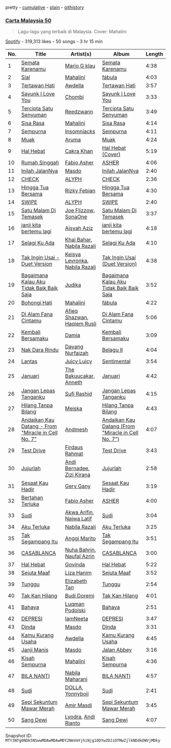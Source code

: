 pretty - [cumulative](/playlists/cumulative/37i9dQZF1DXb1RLKxkHZ77.md) - [plain](/playlists/plain/37i9dQZF1DXb1RLKxkHZ77) - [githistory](https://github.githistory.xyz/mackorone/spotify-playlist-archive/blob/main/playlists/plain/37i9dQZF1DXb1RLKxkHZ77)

### [Carta Malaysia 50](https://open.spotify.com/playlist/37i9dQZF1DXb1RLKxkHZ77)

> Lagu\-lagu yang terbaik di Malaysia\. Cover: Mahalini

[Spotify](https://open.spotify.com/user/spotify) - 319,313 likes - 50 songs - 3 hr 15 min

| No. | Title | Artist(s) | Album | Length |
|---|---|---|---|---|
| 1 | [Semata Karenamu](https://open.spotify.com/track/4z6FksNI6MLCDTHrNJXhO0) | [Mario G klau](https://open.spotify.com/artist/17d3zotBDOZtuWnZPxTf8v) | [Semata Karenamu](https://open.spotify.com/album/7Cc4mRgFWAomMajhwO0xr6) | 4:38 |
| 2 | [Sial](https://open.spotify.com/track/6dXiWwFrcGieqnoLYzPNp5) | [Mahalini](https://open.spotify.com/artist/3wOsYKZM0zcKNasi3I7fP4) | [fábula](https://open.spotify.com/album/6iBh7T1cUR8MPrtly5xugU) | 4:03 |
| 3 | [Tertawan Hati](https://open.spotify.com/track/3i0h88q1HBtbdIg2bPxs54) | [Awdella](https://open.spotify.com/artist/2A7XpBQ8X227lVi5BphdPw) | [Tertawan Hati](https://open.spotify.com/album/3Je4P8ARv9FvEIcOJJXIKl) | 3:57 |
| 4 | [Sayunk I Love You](https://open.spotify.com/track/5Fb2E9eZ6I3S8h4Vh4NvSO) | [Chombi](https://open.spotify.com/artist/3R2BImdmQcwDaRX3E8lDsN) | [Sayunk I Love You](https://open.spotify.com/album/16h6YbiB8SbLwbs24nAMh1) | 3:33 |
| 5 | [Tercipta Satu Senyuman](https://open.spotify.com/track/2TNBK6MRJ8MZH0XykFG5K6) | [Reedzwann](https://open.spotify.com/artist/4w9Ukwue8Yj5zmMGPd1jok) | [Tercipta Satu Senyuman](https://open.spotify.com/album/5JL6GQ1mFUUIzXTEBCnAkV) | 3:49 |
| 6 | [Sisa Rasa](https://open.spotify.com/track/6pmo9ha8iOPZc5lxPU9o8w) | [Mahalini](https://open.spotify.com/artist/3wOsYKZM0zcKNasi3I7fP4) | [Sisa Rasa](https://open.spotify.com/album/1HWELX1pBJxEArEKKoepuJ) | 4:14 |
| 7 | [Sempurna](https://open.spotify.com/track/67C6LHREqmytK923Ak6R0I) | [Insomniacks](https://open.spotify.com/artist/3uSnvyMAFJTm7XkZJFo0xP) | [Sempurna](https://open.spotify.com/album/4sigvBSInHo1GXR6UUYTVm) | 4:11 |
| 8 | [Muak](https://open.spotify.com/track/3N2WeXxSjngB1DSi8vrI8C) | [Aruma](https://open.spotify.com/artist/7G0kstl7VjhDSgFYOBaUS1) | [Muak](https://open.spotify.com/album/4Zt66ubcxeKkfB3MvTYvCq) | 4:24 |
| 9 | [Hal Hebat](https://open.spotify.com/track/7JL2BYNeSbvaom6vk1ktij) | [Cakra Khan](https://open.spotify.com/artist/6pZzHAdfBLIEkQVRUhB8ps) | [Hal Hebat \(Cover\)](https://open.spotify.com/album/3uokqKRBBG16lrgwUNVIO0) | 5:19 |
| 10 | [Rumah Singgah](https://open.spotify.com/track/6raMBnVBIvvUngMLyDdzyP) | [Fabio Asher](https://open.spotify.com/artist/6FTLayBxjkQeanFdUusk1I) | [ASHER](https://open.spotify.com/album/4km2qQIoGCCevm1Qf51OcE) | 4:06 |
| 11 | [Inilah JalanNya](https://open.spotify.com/track/6u2B9FZFAEFKEQhSWhKg4z) | [Masdo](https://open.spotify.com/artist/2r1WoyhX1FSc7AmcF8rkoO) | [Inilah JalanNya](https://open.spotify.com/album/3ddYz2fYJB0jUPsyICvKYH) | 2:40 |
| 12 | [CHECK](https://open.spotify.com/track/2e7kJy1vLWXqKQmOUnALLU) | [ALYPH](https://open.spotify.com/artist/3qeuv2ijwaAcbX3KVMJfuj) | [CHECK](https://open.spotify.com/album/4wBVctRA2xhUIMjGLukuG1) | 2:36 |
| 13 | [Hingga Tua Bersama](https://open.spotify.com/track/5b0NpyYAwW2dUGL08ir7Bg) | [Rizky Febian](https://open.spotify.com/artist/28DdkLhrzQNizZ0ExQpyku) | [Hingga Tua Bersama](https://open.spotify.com/album/0pLC2EIZV2q4Ds7L7qbZaR) | 4:30 |
| 14 | [SWIPE](https://open.spotify.com/track/1FNfR4kZyozQ1unC5rQGC6) | [ALYPH](https://open.spotify.com/artist/3qeuv2ijwaAcbX3KVMJfuj) | [SWIPE](https://open.spotify.com/album/5mtgm2XTGhtLxxHcYC6XU0) | 2:40 |
| 15 | [Satu Malam Di Temasek](https://open.spotify.com/track/5nsfVwWz1M1sug2ILCVygq) | [Joe Flizzow](https://open.spotify.com/artist/28JPqJh7jsUuxus33Kfwe7), [SonaOne](https://open.spotify.com/artist/7qM9nMv6HFHFUpiN034R3z) | [Satu Malam Di Temasek](https://open.spotify.com/album/6oMP9SqrAAZqr5QR2gVvWl) | 3:37 |
| 16 | [janji kita bertemu lagi](https://open.spotify.com/track/5JO9dDda0tqXhPOhA6y4VL) | [Aisyah Aziz](https://open.spotify.com/artist/4DBXSxqzYS9jcuOpkn0Mh4) | [janji kita bertemu lagi](https://open.spotify.com/album/24GLmkNtjkUQaEUFQsjoDB) | 4:18 |
| 17 | [Selagi Ku Ada](https://open.spotify.com/track/4kX5RbJXuWYnNk5Nk1LSMv) | [Khai Bahar](https://open.spotify.com/artist/3jNp263VZXVLzuznuLgghq), [Nabila Razali](https://open.spotify.com/artist/2yWleHZF4HaaNjmiU8snKO) | [Selagi Ku Ada](https://open.spotify.com/album/6gJfFD4B9RRPUtyeCzFKcv) | 4:10 |
| 18 | [Tak Ingin Usai \- Duet Version](https://open.spotify.com/track/0qPiK7vHmTMAckxIgKETN9) | [Keisya Levronka](https://open.spotify.com/artist/4EiSzlOeMnJcp2U8ayCQ3a), [Nabila Razali](https://open.spotify.com/artist/2yWleHZF4HaaNjmiU8snKO) | [Tak Ingin Usai \(Duet Version\)](https://open.spotify.com/album/16K8rQ5maxmxeJb5L3uuo4) | 4:38 |
| 19 | [Bagaimana Kalau Aku Tidak Baik Baik Saja](https://open.spotify.com/track/7As3vd7OvJwyGUsZfNtHce) | [Judika](https://open.spotify.com/artist/5fS7aONqrIhiw6YzgKVOsd) | [Bagaimana Kalau Aku Tidak Baik Baik Saja](https://open.spotify.com/album/2EAkuKnERWRUnGBw1OTDZo) | 3:52 |
| 20 | [Bohongi Hati](https://open.spotify.com/track/0zYSfIjxemTi6jvUxGrDHl) | [Mahalini](https://open.spotify.com/artist/3wOsYKZM0zcKNasi3I7fP4) | [fábula](https://open.spotify.com/album/6iBh7T1cUR8MPrtly5xugU) | 4:22 |
| 21 | [Di Alam Fana Cintamu](https://open.spotify.com/track/5WPTrrhMfB3U5B2N6rMMUR) | [Afieq Shazwan](https://open.spotify.com/artist/29LWzRDuZ4ABF8fA3flIz8), [Haqiem Rusli](https://open.spotify.com/artist/0J1gUosYaFbrSG6FkbE4c7) | [Di Alam Fana Cintamu](https://open.spotify.com/album/5Md6fqUN8QQ0sMDMrilSUi) | 5:06 |
| 22 | [Kembali Bersamaku](https://open.spotify.com/track/3Xf73flpNqlcJGBwgflzle) | [Damia](https://open.spotify.com/artist/3Lvh8uQIPZjn7HojYCdHEE) | [Kembali Bersamaku](https://open.spotify.com/album/6zdJbgbWPwBKd4y5JrxaQQ) | 3:09 |
| 23 | [Nak Dara Rindu](https://open.spotify.com/track/6W5zgdGi4NFnbyslbrmy6L) | [Dayang Nurfaizah](https://open.spotify.com/artist/1E5aZPein8p4Jf9zkPpBsV) | [Belagu II](https://open.spotify.com/album/56IDVtAk3NJ4FM8ScK1kEk) | 4:04 |
| 24 | [Lantas](https://open.spotify.com/track/1ZPVEo8RfmrEz8YAD5n6rW) | [Juicy Luicy](https://open.spotify.com/artist/3tMTXQyRrPmMyHv5SoC0TV) | [Sentimental](https://open.spotify.com/album/17vUW6koeUkV58uYfkK6G3) | 3:54 |
| 25 | [Januari](https://open.spotify.com/track/2STWrmj6fWevrLzubKCWoS) | [The Bakuucakar](https://open.spotify.com/artist/3yJ1arup3yyqX2GbCs3PUs), [Anneth](https://open.spotify.com/artist/2UHBgxDvOBaIY7hQ8CEAmW) | [Januari](https://open.spotify.com/album/3EOiB4qF1bb5QVms99Szpc) | 4:42 |
| 26 | [Jangan Lepas Tanganku](https://open.spotify.com/track/0SQtAYM5mBBaEKGDHi2mdM) | [Sufi Rashid](https://open.spotify.com/artist/5PWVTaSK4hMtsF15AwAcKQ) | [Jangan Lepas Tanganku](https://open.spotify.com/album/3kGKqwSIBZRo4VelfWTWlb) | 4:15 |
| 27 | [Hilang Tanpa Bilang](https://open.spotify.com/track/6YYjgWRjj703COAyUNkHGE) | [Meiska](https://open.spotify.com/artist/1ZT1OfVAO3kpOEHVejBxV8) | [Hilang Tanpa Bilang](https://open.spotify.com/album/1ZYPWfFxtR0d4hWK01TfL6) | 4:43 |
| 28 | [Andaikan Kau Datang \- From "Miracle in Cell No\. 7"](https://open.spotify.com/track/7mZxM64cMYQdx2vopaGrDf) | [Andmesh](https://open.spotify.com/artist/6IDsZZ4IHgs9VblBgQQSmt) | [Andaikan Kau Datang \(From "Miracle in Cell No\. 7"\)](https://open.spotify.com/album/3iA7DH0b2IUs9tqGSOh3uP) | 4:07 |
| 29 | [Test Drive](https://open.spotify.com/track/6eqRalEQh4aR9KaKCnxSZu) | [Firdaus Rahmat](https://open.spotify.com/artist/1DuEl1a7U6Um8hYvNW1OiY) | [Test Drive](https://open.spotify.com/album/7KeMDStkuEMZfLyEiHJRxS) | 3:43 |
| 30 | [Jujurlah](https://open.spotify.com/track/7lIeRxGVub1d6DV17yZGXB) | [Andi Bernadee](https://open.spotify.com/artist/3NNC2X9tLFyL0nHfJuWKJ9), [Zizi Kirana](https://open.spotify.com/artist/3HgrsNDURBPYS1KlN7LgnE) | [Jujurlah](https://open.spotify.com/album/4wRn6GpKhGNAQ9FABQ4TdO) | 2:58 |
| 31 | [Sesaat Kau Hadir](https://open.spotify.com/track/72MEldEAmz3WMJ2MkII3kP) | [Gery Gany](https://open.spotify.com/artist/4zw9fpiPphR8PBEiMLVT2e) | [Sesaat Kau Hadir](https://open.spotify.com/album/1VTso84D0KtvRuzyNoO57g) | 3:19 |
| 32 | [Bertahan Terluka](https://open.spotify.com/track/62sancAaHEMwPxBuatzaay) | [Fabio Asher](https://open.spotify.com/artist/6FTLayBxjkQeanFdUusk1I) | [ASHER](https://open.spotify.com/album/4km2qQIoGCCevm1Qf51OcE) | 4:00 |
| 33 | [Sudi](https://open.spotify.com/track/13j1GXauy306qxQmmBPRQm) | [Akwa Arifin](https://open.spotify.com/artist/07brHDNIrWQZPcOrepCicM), [Najwa Latif](https://open.spotify.com/artist/5uuA00QFo3PFnc16RVZwwt) | [Sudi](https://open.spotify.com/album/35FywzkPW8jYWX4naV5Xgv) | 3:04 |
| 34 | [Aku Terluka](https://open.spotify.com/track/4tOl0MdcOT9J1IAQ1MdnGh) | [Nabila Razali](https://open.spotify.com/artist/2yWleHZF4HaaNjmiU8snKO) | [Aku Terluka](https://open.spotify.com/album/2JPX9QMY45CetMKK8xk3TH) | 3:25 |
| 35 | [Tak Segampang Itu](https://open.spotify.com/track/26cvTWJq2E1QqN4jyH2OTU) | [Anggi Marito](https://open.spotify.com/artist/1JvbNeV9zG9Sew1JyaWsyx) | [Tak Segampang Itu](https://open.spotify.com/album/6gO5mDyNTqiIqHItRil4OG) | 3:51 |
| 36 | [CASABLANCA](https://open.spotify.com/track/7gvhpn0qGA0r3GDqrPnmhD) | [Nuha Bahrin](https://open.spotify.com/artist/23t2TA28fx4549a1P0Nl65), [Naufal Azrin](https://open.spotify.com/artist/2VN6ToUICX0UvbJtUVa5Ij) | [CASABLANCA](https://open.spotify.com/album/79q2SC1pSKJ5feP5NfKGaU) | 3:00 |
| 37 | [Hal Hebat](https://open.spotify.com/track/2AgdGjC0oatOoVa8jEjTRZ) | [Govinda](https://open.spotify.com/artist/0VRcgURXZCZdHJAeURqLsp) | [Hal Hebat](https://open.spotify.com/album/1jG6zrzssLdWlKvGfl0FhY) | 5:22 |
| 38 | [Sejuta Maaf](https://open.spotify.com/track/2dNl9852kqrSurEtz1WsyQ) | [Liza Hanim](https://open.spotify.com/artist/0TQk8sb9bPIMKGbvbkB51O) | [Sejuta Maaf](https://open.spotify.com/album/4Ku3zmF2wR54POfcnj36ty) | 3:52 |
| 39 | [Tunggu](https://open.spotify.com/track/7KHeoaLSpzMC0nHm1NFoI5) | [Elizabeth Tan](https://open.spotify.com/artist/17bFKNQu8Ov9bwgUzMygRH) | [Tunggu](https://open.spotify.com/album/67L1sbtLvcyQ1zhqfDF3OC) | 2:54 |
| 40 | [Tak Kan Hilang](https://open.spotify.com/track/1USA6DXJ1qsucoKnDu4vnu) | [Budi Doremi](https://open.spotify.com/artist/6Ifk2cbxyVzT41jLexYCas) | [Tak Kan Hilang](https://open.spotify.com/album/6JmBf13wUd3kJEdoXgbZy5) | 4:01 |
| 41 | [Bahaya](https://open.spotify.com/track/49hyS2kEeKRDn6lzCrxfSN) | [Luqman Podolski](https://open.spotify.com/artist/3OhGgq6XTlkr8Q99UA12Mh) | [Bahaya](https://open.spotify.com/album/3pdaHjRzgiofmm9i5hjr5h) | 2:51 |
| 42 | [DEPRESI](https://open.spotify.com/track/7rrwz7bK0FX723GxJtN1p7) | [IamNeeta](https://open.spotify.com/artist/6g7i9qhTwxhEuxNUhU1mCg) | [DEPRESI](https://open.spotify.com/album/2Sb5rDCcdR2tPtplSmJkWu) | 3:47 |
| 43 | [Dinda](https://open.spotify.com/track/49aLn6dhgqf1XOjxQGG15w) | [Masdo](https://open.spotify.com/artist/2r1WoyhX1FSc7AmcF8rkoO) | [Dinda](https://open.spotify.com/album/5uAiw6BRqGyyJ3jFsrvRY0) | 3:31 |
| 44 | [Kamu Kurang Usaha](https://open.spotify.com/track/2SmryvmzCMHQ4fjAf1mzmA) | [Awdella](https://open.spotify.com/artist/2A7XpBQ8X227lVi5BphdPw) | [Kamu Kurang Usaha](https://open.spotify.com/album/5eCGhOfeKF3PGDutfImNQd) | 4:45 |
| 45 | [Janji Manis](https://open.spotify.com/track/31ECplyzYRmbQihescMh6N) | [Masdo](https://open.spotify.com/artist/2r1WoyhX1FSc7AmcF8rkoO) | [Jalan Abbey](https://open.spotify.com/album/3eMXmUpVMwBaVm6hEmr6Ns) | 3:16 |
| 46 | [Kisah Sempurna](https://open.spotify.com/track/6gB7kLGZNkf5tkvWkzSGKR) | [Mahalini](https://open.spotify.com/artist/3wOsYKZM0zcKNasi3I7fP4) | [Kisah Sempurna](https://open.spotify.com/album/39fz0raJs02USfEzd71c8b) | 4:36 |
| 47 | [BILA NANTI](https://open.spotify.com/track/4nAcExb3w5lk5LVGVULfcM) | [Nabila Maharani](https://open.spotify.com/artist/0LrRU8pQ9MjBzuFBViE0vW) | [BILA NANTI](https://open.spotify.com/album/6cMJGxJB6TGFIo4BmDSA8C) | 4:57 |
| 48 | [Sudi](https://open.spotify.com/track/3LkywtbZCk2EI2FfWb6dRj) | [DOLLA](https://open.spotify.com/artist/3SRXsr6dPMvVGSSpccDWjO), [Yonnyboii](https://open.spotify.com/artist/13rJ1RvOkiAEQnvbt9SlXR) | [Sudi](https://open.spotify.com/album/0m7fZLOwCN7LHvCaDXNdlN) | 2:41 |
| 49 | [Sepi Sekuntum Mawar Merah](https://open.spotify.com/track/5ZJmUtcIlpIdxiruIENBO7) | [Amir Masdi](https://open.spotify.com/artist/4D3e1gNcNkycsMtOSo8Z2J) | [Sepi Sekuntum Mawar Merah](https://open.spotify.com/album/1GkBzveJ8lNLXTgnJzHr8W) | 3:45 |
| 50 | [Sang Dewi](https://open.spotify.com/track/5fDCy4Hse30ZsjaTUGKVh5) | [Lyodra](https://open.spotify.com/artist/6Sv2jkzH9sWQjwghW5ArMG), [Andi Rianto](https://open.spotify.com/artist/4yRVdMqPrguKBFwZYpmke0) | [Sang Dewi](https://open.spotify.com/album/5JO7f6aqA0Tw1vfZuwLr0I) | 4:07 |

Snapshot ID: `MTY3NTg0NDk5NSwwMDAwMDAwMDY2NmVmYjhiNjg1ODYwZDJiOTMwZjlkNDdkOWVjMDky`
